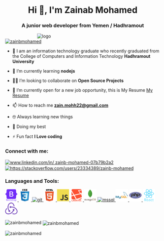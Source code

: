 <h1 align="center">Hi 👋, I'm Zainab Mohamed</h1>
<h3 align="center">A junior web developer from Yemen / Hadhramout</h3>
<img align="right" alt="logo" width="400" src="https://static.wixstatic.com/media/bbe642_62414e50bef34ce28db1afabf55f17ec~mv2.gif">

<p align="left"> <a href="https://github.com/ryo-ma/github-profile-trophy"><img src="https://github-profile-trophy.vercel.app/?username=zainbmohamed" alt="zainbmohamed" /></a> </p>

- 🏫 I am an information technology graduate who recently graduated from the College of Computers and Information Technology **Hadhramout University**

- 🌱 I’m currently learning **nodejs**

- 👨‍💻 I’m looking to collaborate on **Open Source Projects**

- 🤔 I’m currently open for a new job opportunity, this is My Resume [My Resume](https://drive.google.com/file/d/1I1EOicNhSdTH0lxQR1I5r3AhW2KsfJYF/view?usp=drivesdk)

- 📫 How to reach me **zain.mohh22@gmail.com**

- 🤓 Always learning new things

- 🐼 Doing my best

- ⚡ Fun fact **I Love coding**

<h3 align="left">Connect with me:</h3>
<p align="left">
<a href="https://linkedin.com/in/www.linkedin.com/in/ zainb-mohamed-07b79b2a2" target="blank"><img align="center" src="https://raw.githubusercontent.com/rahuldkjain/github-profile-readme-generator/master/src/images/icons/Social/linked-in-alt.svg" alt="www.linkedin.com/in/ zainb-mohamed-07b79b2a2" height="30" width="40" /></a>
<a href="https://stackoverflow.com/users/https://stackoverflow.com/users/23334389/zainb-mohamed" target="blank"><img align="center" src="https://raw.githubusercontent.com/rahuldkjain/github-profile-readme-generator/master/src/images/icons/Social/stack-overflow.svg" alt="https://stackoverflow.com/users/23334389/zainb-mohamed" height="30" width="40" /></a>
</p>

<h3 align="left">Languages and Tools:</h3>
<p align="left"> <a href="https://getbootstrap.com" target="_blank" rel="noreferrer"> <img src="https://raw.githubusercontent.com/devicons/devicon/master/icons/bootstrap/bootstrap-plain-wordmark.svg" alt="bootstrap" width="40" height="40"/> </a> <a href="https://www.w3schools.com/css/" target="_blank" rel="noreferrer"> <img src="https://raw.githubusercontent.com/devicons/devicon/master/icons/css3/css3-original-wordmark.svg" alt="css3" width="40" height="40"/> </a> <a href="https://git-scm.com/" target="_blank" rel="noreferrer"> <img src="https://www.vectorlogo.zone/logos/git-scm/git-scm-icon.svg" alt="git" width="40" height="40"/> </a> <a href="https://www.w3.org/html/" target="_blank" rel="noreferrer"> <img src="https://raw.githubusercontent.com/devicons/devicon/master/icons/html5/html5-original-wordmark.svg" alt="html5" width="40" height="40"/> </a> <a href="https://developer.mozilla.org/en-US/docs/Web/JavaScript" target="_blank" rel="noreferrer"> <img src="https://raw.githubusercontent.com/devicons/devicon/master/icons/javascript/javascript-original.svg" alt="javascript" width="40" height="40"/> </a> <a href="https://laravel.com/" target="_blank" rel="noreferrer"> <img src="https://raw.githubusercontent.com/devicons/devicon/master/icons/laravel/laravel-plain-wordmark.svg" alt="laravel" width="40" height="40"/> </a> <a href="https://www.mongodb.com/" target="_blank" rel="noreferrer"> <img src="https://raw.githubusercontent.com/devicons/devicon/master/icons/mongodb/mongodb-original-wordmark.svg" alt="mongodb" width="40" height="40"/> </a> <a href="https://www.microsoft.com/en-us/sql-server" target="_blank" rel="noreferrer"> <img src="https://www.svgrepo.com/show/303229/microsoft-sql-server-logo.svg" alt="mssql" width="40" height="40"/> </a> <a href="https://www.mysql.com/" target="_blank" rel="noreferrer"> <img src="https://raw.githubusercontent.com/devicons/devicon/master/icons/mysql/mysql-original-wordmark.svg" alt="mysql" width="40" height="40"/> </a> <a href="https://www.php.net" target="_blank" rel="noreferrer"> <img src="https://raw.githubusercontent.com/devicons/devicon/master/icons/php/php-original.svg" alt="php" width="40" height="40"/> </a> <a href="https://reactjs.org/" target="_blank" rel="noreferrer"> <img src="https://raw.githubusercontent.com/devicons/devicon/master/icons/react/react-original-wordmark.svg" alt="react" width="40" height="40"/> </a> <a href="https://redux.js.org" target="_blank" rel="noreferrer"> <img src="https://raw.githubusercontent.com/devicons/devicon/master/icons/redux/redux-original.svg" alt="redux" width="40" height="40"/> </a> </p>

<p><img align="left" src="https://github-readme-stats.vercel.app/api/top-langs?username=zainbmohamed&show_icons=true&locale=en&layout=compact" alt="zainbmohamed" /></p>

<p>&nbsp;<img align="center" src="https://github-readme-stats.vercel.app/api?username=zainbmohamed&show_icons=true&locale=en" alt="zainbmohamed" /></p>

<p><img align="center" src="https://github-readme-streak-stats.herokuapp.com/?user=zainbmohamed&" alt="zainbmohamed" /></p>
